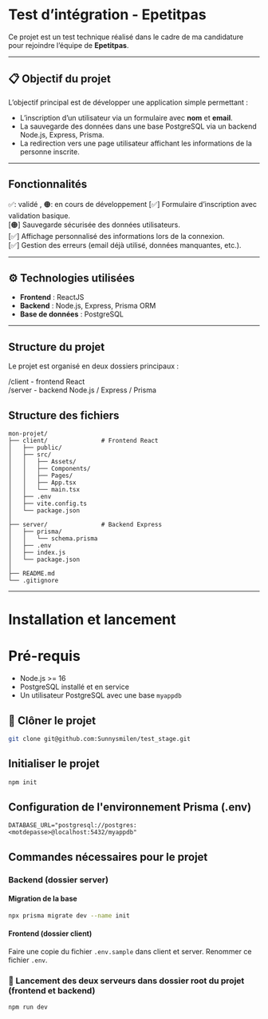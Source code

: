 # Test d’intégration - Epetitpas

Ce projet est un test technique réalisé dans le cadre de ma candidature pour rejoindre l’équipe de **Epetitpas**.

---

## 📋 Objectif du projet

L’objectif principal est de développer une application simple permettant :

- L’inscription d’un utilisateur via un formulaire avec **nom** et **email**.
- La sauvegarde des données dans une base PostgreSQL via un backend Node.js, Express, Prisma.
- La redirection vers une page utilisateur affichant les informations de la personne inscrite.

---

## Fonctionnalités
✅: validé , 🟠: en cours de développement
[✅] Formulaire d’inscription avec validation basique.<br/>
[🟠] Sauvegarde sécurisée des données utilisateurs.<br/>
[✅] Affichage personnalisé des informations lors de la connexion.<br/>
[✅] Gestion des erreurs (email déjà utilisé, données manquantes, etc.).

---

## ⚙️ Technologies utilisées

- **Frontend** : ReactJS
- **Backend** : Node.js, Express, Prisma ORM
- **Base de données** : PostgreSQL

---

## Structure du projet

Le projet est organisé en deux dossiers principaux :

/client - frontend React <br/>
/server - backend Node.js / Express / Prisma

## Structure des fichiers

```
mon-projet/
├── client/               # Frontend React
│   ├── public/
│   ├── src/
│   │   ├── Assets/
│   │   ├── Components/
│   │   ├── Pages/
│   │   ├── App.tsx
│   │   └── main.tsx
│   ├── .env
│   ├── vite.config.ts
│   └── package.json
│
├── server/               # Backend Express
│   ├── prisma/
│   │   └── schema.prisma
│   ├── .env
│   ├── index.js
│   └── package.json
│
├── README.md
└── .gitignore
```

---

# Installation et lancement

# Pré-requis

- Node.js >= 16
- PostgreSQL installé et en service
- Un utilisateur PostgreSQL avec une base `myappdb`

## 📄 Clôner le projet

```bash
git clone git@github.com:Sunnysmilen/test_stage.git
```

## Initialiser le projet

```bash
npm init
```

## Configuration de l'environnement Prisma (.env) 

```env
DATABASE_URL="postgresql://postgres:<motdepasse>@localhost:5432/myappdb"
```

## Commandes nécessaires pour le projet

### Backend (dossier server)

#### Migration de la base

```bash
npx prisma migrate dev --name init
```

#### Frontend (dossier client)

Faire une copie du fichier  `.env.sample` dans client et server.
Renommer ce fichier `.env`.

### 🚀 Lancement des deux serveurs dans dossier root du projet (frontend et backend)

```
npm run dev
```
